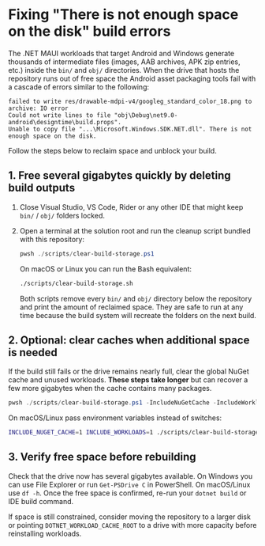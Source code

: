 # Fixing "There is not enough space on the disk" build errors

The .NET MAUI workloads that target Android and Windows generate thousands of
intermediate files (images, AAB archives, APK zip entries, etc.) inside the
`bin/` and `obj/` directories. When the drive that hosts the repository runs out
of free space the Android asset packaging tools fail with a cascade of errors
similar to the following:

```
failed to write res/drawable-mdpi-v4/googleg_standard_color_18.png to archive: IO error
Could not write lines to file "obj\Debug\net9.0-android\designtime\build.props".
Unable to copy file "...\Microsoft.Windows.SDK.NET.dll". There is not enough space on the disk.
```

Follow the steps below to reclaim space and unblock your build.

## 1. Free several gigabytes quickly by deleting build outputs

1. Close Visual Studio, VS Code, Rider or any other IDE that might keep
   `bin/` / `obj/` folders locked.
2. Open a terminal at the solution root and run the cleanup script bundled with
   this repository:

   ```powershell
   pwsh ./scripts/clear-build-storage.ps1
   ```

   On macOS or Linux you can run the Bash equivalent:

   ```bash
   ./scripts/clear-build-storage.sh
   ```

   Both scripts remove every `bin/` and `obj/` directory below the repository
   and print the amount of reclaimed space. They are safe to run at any time
   because the build system will recreate the folders on the next build.

## 2. Optional: clear caches when additional space is needed

If the build still fails or the drive remains nearly full, clear the global
NuGet cache and unused workloads. **These steps take longer** but can recover a
few more gigabytes when the cache contains many packages.

```powershell
pwsh ./scripts/clear-build-storage.ps1 -IncludeNuGetCache -IncludeWorkloads
```

On macOS/Linux pass environment variables instead of switches:

```bash
INCLUDE_NUGET_CACHE=1 INCLUDE_WORKLOADS=1 ./scripts/clear-build-storage.sh
```

## 3. Verify free space before rebuilding

Check that the drive now has several gigabytes available. On Windows you can
use File Explorer or run `Get-PSDrive C` in PowerShell. On macOS/Linux use
`df -h`. Once the free space is confirmed, re-run your `dotnet build` or IDE
build command.

If space is still constrained, consider moving the repository to a larger disk
or pointing `DOTNET_WORKLOAD_CACHE_ROOT` to a drive with more capacity before
reinstalling workloads.
